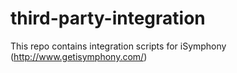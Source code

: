 # third-party-integration
This repo contains integration scripts for iSymphony (http://www.getisymphony.com/)
